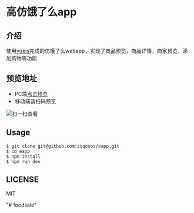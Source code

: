 # 高仿饿了么app

## 介绍

使用[vuejs](https://github.com/vuejs/vue)完成的仿饿了么webapp，实现了商品预览，商品详情，商家预览，添加购物等功能

## 预览地址

+ PC端[点击预览](https://zsqosos.github.io/eapp)
+ 移动端请扫码预览

![扫一扫查看](http://i4.buimg.com/1949/7ffc239bc35492a6.png)

## Usage

```
$ git clone git@github.com:zsqosos/eapp.git
$ cd eapp
$ npm install
$ npm run dev
```

## LICENSE

MIT

"# foodsale" 
